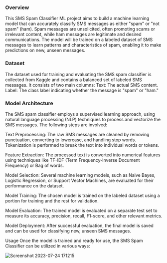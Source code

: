 ### Overview
This SMS Spam Classifier ML project aims to build a machine learning model that can accurately classify SMS messages as either "spam" or "not spam" (ham). Spam messages are unsolicited, often promoting scams or irrelevant content, while ham messages are legitimate and desired communications. The model will be trained on a labeled dataset of SMS messages to learn patterns and characteristics of spam, enabling it to make predictions on new, unseen messages.

### Dataset
The dataset used for training and evaluating the SMS spam classifier is collected from Kaggle and contains a balanced set of labeled SMS messages. It consists of two main columns:
Text: The actual SMS content.
Label: The class label indicating whether the message is "spam" or "ham."

### Model Architecture
The SMS spam classifier employs a supervised learning approach, using natural language processing (NLP) techniques to process and vectorize the SMS messages. The following steps are involved:

Text Preprocessing: The raw SMS messages are cleaned by removing punctuation, converting to lowercase, and handling stop words. Tokenization is performed to break the text into individual words or tokens.

Feature Extraction: The processed text is converted into numerical features using techniques like TF-IDF (Term Frequency-Inverse Document Frequency) or Bag of words.

Model Selection: Several machine learning models, such as Naive Bayes, Logistic Regression, or Support Vector Machines, are evaluated for their performance on the dataset.

Model Training: The chosen model is trained on the labeled dataset using a portion for training and the rest for validation.

Model Evaluation: The trained model is evaluated on a separate test set to measure its accuracy, precision, recall, F1-score, and other relevant metrics.

Model Deployment: After successful evaluation, the final model is saved and can be used for classifying new, unseen SMS messages.

Usage
Once the model is trained and ready for use, the SMS Spam Classifier can be utilized in various ways:

![Screenshot 2023-07-24 171215](https://github.com/prasadkanthuri/Portfolio/assets/135444495/f34583be-cb75-4f3e-8263-fd2007c43711)

